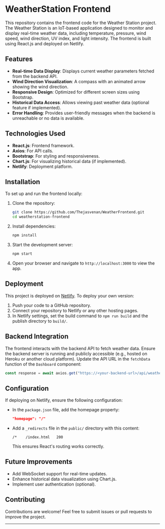# WeatherStation Frontend

This repository contains the frontend code for the Weather Station project. The Weather Station is an IoT-based application designed to monitor and display real-time weather data, including temperature, pressure, wind speed, wind direction, UV index, and light intensity. The frontend is built using React.js and deployed on Netlify.

## Features

- **Real-time Data Display**: Displays current weather parameters fetched from the backend API.
- **Wind Direction Visualization**: A compass with an animated arrow showing the wind direction.
- **Responsive Design**: Optimized for different screen sizes using Bootstrap.
- **Historical Data Access**: Allows viewing past weather data (optional feature if implemented).
- **Error Handling**: Provides user-friendly messages when the backend is unreachable or no data is available.

## Technologies Used

- **React.js**: Frontend framework.
- **Axios**: For API calls.
- **Bootstrap**: For styling and responsiveness.
- **Chart.js**: For visualizing historical data (if implemented).
- **Netlify**: Deployment platform.

## Installation

To set up and run the frontend locally:

1. Clone the repository:
   ```bash
   git clone https://github.com/Thejasvenan/WeatherFrontend.git
   cd weatherstation-frontend
   ```

2. Install dependencies:
   ```bash
   npm install
   ```

3. Start the development server:
   ```bash
   npm start
   ```

4. Open your browser and navigate to `http://localhost:3000` to view the app.

## Deployment

This project is deployed on [Netlify](https://weatherstationm2.netlify.app/). To deploy your own version:

1. Push your code to a GitHub repository.
2. Connect your repository to Netlify or any other hosting pages.
3. In Netlify settings, set the build command to `npm run build` and the publish directory to `build/`.

## Backend Integration

The frontend interacts with the backend API to fetch weather data. Ensure the backend server is running and publicly accessible (e.g., hosted on Heroku or another cloud platform). Update the API URL in the `fetchData` function of the `Dashboard` component:

```javascript
const response = await axios.get("https://<your-backend-url>/api/weather/current");
```

## Configuration

If deploying on Netlify, ensure the following configuration:

- In the `package.json` file, add the homepage property:
  ```json
  "homepage": "/"
  ```

- Add a `_redirects` file in the `public/` directory with this content:
  ```
  /*    /index.html   200
  ```
  This ensures React's routing works correctly.

## Future Improvements

- Add WebSocket support for real-time updates.
- Enhance historical data visualization using Chart.js.
- Implement user authentication (optional).

## Contributing

Contributions are welcome! Feel free to submit issues or pull requests to improve the project.

---

